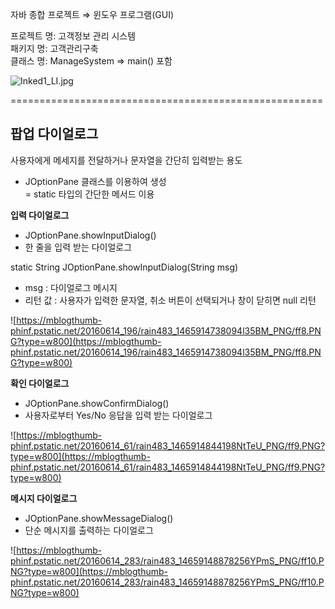 자바 종합 프로젝트 ⇒ 윈도우 프로그램(GUI)  
  
프로젝트 명: 고객정보 관리 시스템  
패키지 명: 고객관리구축  
클래스 명: ManageSystem ⇒ main() 포함   

![Inked1_LI.jpg](https://s3-us-west-2.amazonaws.com/secure.notion-static.com/61fe1b9a-860a-4267-b2f1-397394025190/Inked1_LI.jpg)  


====================================================== 
  
  
## 팝업 다이얼로그  
사용자에게 메세지를 전달하거나 문자열을 간단히 입력받는 용도  
- JOptionPane 클래스를 이용하여 생성  
= static 타입의 간단한 메서드 이용  

**입력 다이얼로그** 
- JOptionPane.showInputDialog()  
- 한 줄을 입력 받는 다이얼로그   
  
static String JOptionPane.showInputDialog(String msg)   
* msg : 다이얼로그 메시지   
* 리턴 값 : 사용자가 입력한 문자열, 취소 버튼이 선택되거나 창이 닫히면 null 리턴

![https://mblogthumb-phinf.pstatic.net/20160614_196/rain483_1465914738094l35BM_PNG/ff8.PNG?type=w800](https://mblogthumb-phinf.pstatic.net/20160614_196/rain483_1465914738094l35BM_PNG/ff8.PNG?type=w800)
  
  
**확인 다이얼로그** 
- JOptionPane.showConfirmDialog() 
- 사용자로부터 Yes/No 응답을 입력 받는 다이얼로그

![https://mblogthumb-phinf.pstatic.net/20160614_61/rain483_1465914844198NtTeU_PNG/ff9.PNG?type=w800](https://mblogthumb-phinf.pstatic.net/20160614_61/rain483_1465914844198NtTeU_PNG/ff9.PNG?type=w800)

**메시지 다이얼로그**
- JOptionPane.showMessageDialog() 
- 단순 메시지를 출력하는 다이얼로그

![https://mblogthumb-phinf.pstatic.net/20160614_283/rain483_14659148878256YPmS_PNG/ff10.PNG?type=w800](https://mblogthumb-phinf.pstatic.net/20160614_283/rain483_14659148878256YPmS_PNG/ff10.PNG?type=w800)
